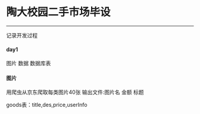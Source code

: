# 陶大校园二手市场毕设
-----
记录开发过程 
#### day1
图片 数据 数据库表
#### 图片
用爬虫从京东爬取每类图片40张 输出文件:图片名 金额 标题 

goods表：title,des,price,userInfo
